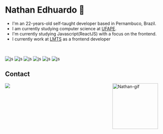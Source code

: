 
# Nathan Edhuardo 🔭

- I'm an 22-years-old self-taught developer based in Pernambuco, Brazil.
- I am currently studying computer science at [UFAPE](http://ufape.edu.br).
- I'm currently studying Javascript(ReactJS) with a focus on the frontend.
- I currently work at [LMTS](https://github.com/lmtsufape) as a frontend developer

##
 <div style="display: inline_block"><br>
  <img  align='center' alt='js' src='https://img.shields.io/badge/HTML5-E34F26?style=for-the-badge&logo=html5&logoColor=white'>
  <img align='center' alt='js'  src='https://img.shields.io/badge/CSS3-1572B6?style=for-the-badge&logo=css3&logoColor=white'>
  <img align='center' alt='js'  src='https://img.shields.io/badge/JavaScript-F7DF1E?style=for-the-badge&logo=javascript&logoColor=black'>
  <img align='center' alt='js'  src='https://img.shields.io/badge/Typescript-F7DF1E?style=for-the-badge&logo=typescript&logoColor=white'>
  <img align='center' alt='js'  src='https://img.shields.io/badge/Tailwind_CSS-38B2AC?style=for-the-badge&logo=tailwind-css&logoColor=white'>
  <img align='center' alt='js'  src='https://img.shields.io/badge/Material--UI-0081CB?style=for-the-badge&logo=material-ui&logoColor=white'>
  </div>
  
## Contact
  <div>
  <a href = "mailto:edhuardonathan@gmail.com"><img src="https://img.shields.io/badge/-Gmail-%23E4405F?style=for-the-badge&logo=gmail&logoColor=white" target="_blank"></a>
  <img align="right" alt="Nathan-gif" Height="150" src="https://64.media.tumblr.com/9973f2fc1ab8a6bf5388fa64951b58b9/tumblr_o2yr6fzeoA1toeirko1_500.gifv"
   
  </div>

 
